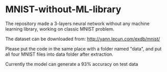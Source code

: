 # MNIST-without-ML-library

The repository made a 3-layers neural network without any machine learning library, working on classic MNIST problem.

The dataset can be downloaded from:
http://yann.lecun.com/exdb/mnist/

Please put the code in the same place with a folder named "data", and put all four MNIST files into data folder after extraction.

Currently the model can generate a 93% accuracy on test data
